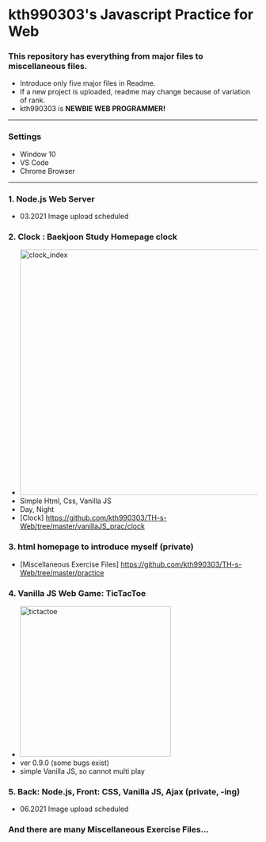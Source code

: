 # kth990303's Javascript Practice for Web
 ### This repository has everything from major files to miscellaneous files.
 - Introduce only five major files in Readme. 
 - If a new project is uploaded, readme may change because of variation of rank.
 - kth990303 is <strong>NEWBIE WEB PROGRAMMER!</strong>
 
<hr>

### Settings
 - Window 10
 - VS Code
 - Chrome Browser
 
<hr>

### 1. Node.js Web Server
 - 03.2021 Image upload scheduled
### 2. Clock : Baekjoon Study Homepage clock
 - <img width="495" alt="clock_index" src="https://user-images.githubusercontent.com/57135043/107109376-4f937380-6883-11eb-991d-5be40b4080e9.png">
 - Simple Html, Css, Vanilla JS
 - Day, Night
 - [Clock] https://github.com/kth990303/TH-s-Web/tree/master/vanillaJS_prac/clock
### 3. html homepage to introduce myself (private)
 - [Miscellaneous Exercise Files] https://github.com/kth990303/TH-s-Web/tree/master/practice
### 4. Vanilla JS Web Game: TicTacToe
 - <img width="304" alt="tictactoe" src="https://user-images.githubusercontent.com/57135043/107116784-f5ada080-68b8-11eb-9726-f9f83cbff059.png">
 - ver 0.9.0 (some bugs exist)
 - simple Vanilla JS, so cannot multi play
### 5. Back: Node.js, Front: CSS, Vanilla JS, Ajax (private, -ing)
 - 06.2021 Image upload scheduled
### And there are many Miscellaneous Exercise Files...


